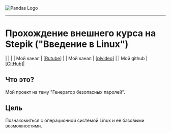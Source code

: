<picture align="center">
  <img alt="Pandas Logo" src="https://shbpacademy.com/wp-content/uploads/2023/01/Depositphotos_475507236_XL-840x450.jpg">
</picture>

-----------------

# Прохождение внешнего курса на Stepik ("Введение в Linux")

| | |
| Мой канал | [[Rutube](https://rutube.ru/plst/909045/)] |
| Мой канал | [[plvideo](https://plvideo.ru/playlist?list=SuymwXRNSHg3)] |
| Мой github | [[GitHub](https://github.com/migolovina/)]|

## Что это?

Мой проект на тему "Генератор безопасных паролей".

## Цель

Познакомиться с операционной системой Linux и её базовыми возможностями. 

